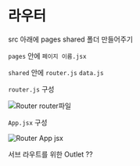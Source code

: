 # 라우터

src 아래에 pages shared 폴더 만들어주기

`pages` 안에 `페이지 이름.jsx`

`shared` 안에 `router.js` `data.js`

`router.js` 구성

![Router router파일](https://user-images.githubusercontent.com/122278657/224970889-f3aa9b17-93a8-4e7e-938d-e42b58dc3cf9.png)

`App.jsx` 구성

![Router App jsx](https://user-images.githubusercontent.com/122278657/224970875-880e3882-f7f4-448d-8f75-971b34b84c7f.png)

서브 라우트를 위한 Outlet ??
